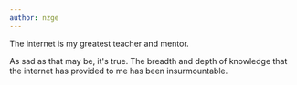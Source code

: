 ```yaml
---
author: nzge
---
```


The internet is my greatest teacher and mentor.

As sad as that may be, it's true.
The breadth and depth of knowledge that the internet has provided to me has been insurmountable.
